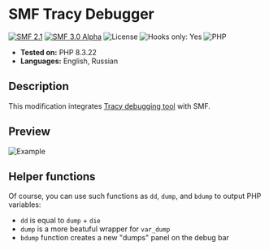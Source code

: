 # SMF Tracy Debugger

[![SMF 2.1](https://img.shields.io/badge/SMF-2.1-ed6033.svg?style=flat)](https://github.com/SimpleMachines/SMF/tree/release-2.1)
[![SMF 3.0 Alpha](https://img.shields.io/badge/SMF-3.0_Alpha-ed2533.svg?style=flat)](https://github.com/SimpleMachines/SMF/tree/release-3.0)
![License](https://img.shields.io/github/license/dragomano/smf-tracy-debugger)
![Hooks only: Yes](https://img.shields.io/badge/Hooks%20only-YES-blue)
![PHP](https://img.shields.io/badge/PHP-^8.0-blue.svg?style=flat)

- **Tested on:** PHP 8.3.22
- **Languages:** English, Russian

## Description

This modification integrates [Tracy debugging tool](https://tracy.nette.org/en/) with SMF.

## Preview

![Example](https://user-images.githubusercontent.com/229402/150298008-25713d98-087e-4b21-9735-1105f97282a9.png)

## Helper functions

Of course, you can use such functions as `dd`, `dump`, and `bdump` to output PHP variables:

- `dd` is equal to `dump` + `die`
- `dump` is a more beatuful wrapper for `var_dump`
- `bdump` function creates a new "dumps" panel on the debug bar
